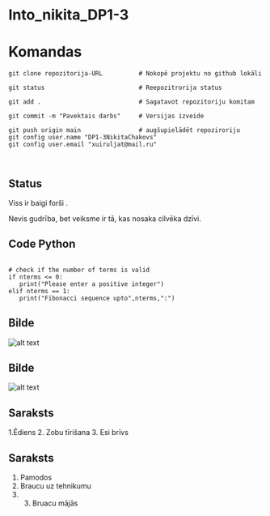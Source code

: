 # Into_nikita_DP1-3



# Komandas
```
git clone repozitorija-URL          # Nokopē projektu no github lokāli

git status                          # Reepozitrorija status

git add .                           # Sagatavot repozitoriju komitam               

git commit -m "Pavektais darbs"     # Versijas izveide

git push origin main                # augšupielādēt repoziroriju
git config user.name "DP1-3NikitaChakovs"
git config user.email "xuiruljat@mail.ru"



```

## Status
Viss ir baigi forši .

Nevis gudrība, bet veiksme ir tā, kas nosaka cilvēka dzīvi.

## Code Python
```

# check if the number of terms is valid
if nterms <= 0:
   print("Please enter a positive integer")
elif nterms == 1:
   print("Fibonacci sequence upto",nterms,":")
   ```
## Bilde
![alt text](1_small-4)

## Bilde
![alt text](https://i.pinimg.com/736x/27/3a/c4/273ac4ef11799552fa168cf5c59cc5cf.jpg)

## Saraksts
1.Ēdiens
2. Zobu tīrišana
3. Esi brīvs

## Saraksts
1.  Pamodos
2.  Braucu uz tehnikumu
3.  3. Bruacu mājās
